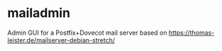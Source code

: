 # mailadmin
Admin GUI for a Postfix+Dovecot mail server based on https://thomas-leister.de/mailserver-debian-stretch/
